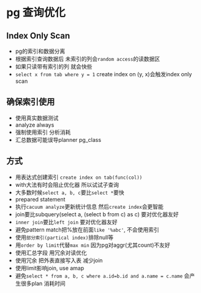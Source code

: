 pg 查询优化
===
Index Only Scan
---
- pg的索引和数据分离
- 根据索引查询数据后 未索引的列会`random access`的读数据区
- 如果只读带有索引的列 就会快些
- `select x from tab where y = 1` create index on (y, x)会触发index only scan

确保索引使用
---
- 使用真实数据测试
- analyze always
- 强制使用索引 分析消耗
- 汇总数据可能误导planner pg_class

方式 
---
- 用表达式创建索引 `create index on tab(func(col))`
- with大法有时会阻止优化器 所以试试子查询
- 大多数时候`select a, b, c`要比`select *`要快
- prepared statement
- 执行`cacuum analyze`更新统计信息 然后`create index`会更智能
- join要比subquery(select a, (select b from c) as c) 要对优化器友好
- `inner join`要比`left join` 要对优化器友好
- 避免pattern match把%放在前面`like '%abc'`, 不会使用索引
- 使用`部分索引(partical index)`排除null等
- 用`order by limit`代替`max min` 因为pg对aggr(尤其count)不友好
- 使用汇总字段 用冗余对读优化
- 使用冗余 把外表直接写入表 减少join
- 使用limit影响join, use amap
- 避免`select * from a, b, c where a.id=b.id and a.name = c.name` 会产生很多plan 消耗时间
